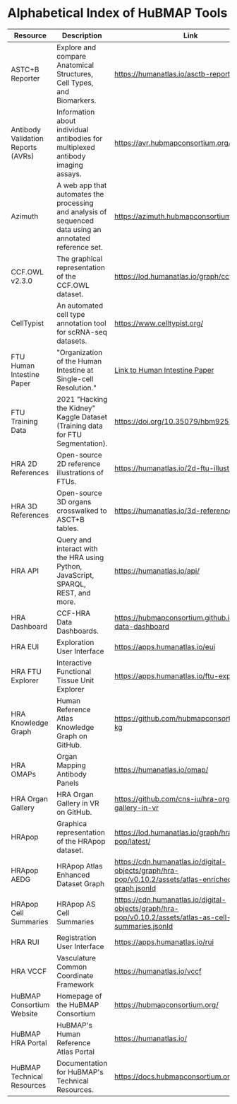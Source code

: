 # Alphabetical Index of HuBMAP Tools

| Resource       | Description            | Link   |
| -------------- | ---------------------- |------------------------------------|
| ASTC+B Reporter | Explore and compare Anatomical Structures, Cell Types, and Biomarkers. | https://humanatlas.io/asctb-reporter|
| Antibody Validation Reports (AVRs) | Information about individual antibodies for multiplexed antibody imaging assays. | https://avr.hubmapconsortium.org/|
| Azimuth | A web app that automates the processing and analysis of sequenced data using an annotated reference set. | https://azimuth.hubmapconsortium.org/|
| CCF.OWL v2.3.0 | The graphical representation of the CCF.OWL dataset. | https://lod.humanatlas.io/graph/ccf|
| CellTypist | An automated cell type annotation tool for scRNA-seq datasets. | https://www.celltypist.org/|
| FTU Human Intestine Paper | "Organization of the Human Intestine at Single-cell Resolution." | [Link to Human Intestine Paper](https://portal.hubmapconsortium.org/browse/publication/77ab35880329b5932380104aa58795a4) |
| FTU Training Data | 2021 "Hacking the Kidney" Kaggle Dataset (Training data for FTU Segmentation). | https://doi.org/10.35079/hbm925.sgxl.596 |
| HRA 2D References | Open-source 2D reference illustrations of FTUs. | https://humanatlas.io/2d-ftu-illustrations |
| HRA 3D References | Open-source 3D organs crosswalked to ASCT+B tables. | https://humanatlas.io/3d-reference-library |
| HRA API | Query and interact with the HRA using Python, JavaScript, SPARQL, REST, and more. | https://humanatlas.io/api/ |
| HRA Dashboard | CCF-HRA Data Dashboards. | https://hubmapconsortium.github.io/hra-data-dashboard |
| HRA EUI | Exploration User Interface | https://apps.humanatlas.io/eui |
| HRA FTU Explorer | Interactive Functional Tissue Unit Explorer | https://apps.humanatlas.io/ftu-explorer |
| HRA Knowledge Graph | Human Reference Atlas Knowledge Graph on GitHub. | https://github.com/hubmapconsortium/hra-kg |
| HRA OMAPs | Organ Mapping Antibody Panels | https://humanatlas.io/omap/ |
| HRA Organ Gallery | HRA Organ Gallery in VR on GitHub. | https://github.com/cns-iu/hra-organ-gallery-in-vr |
| HRApop | Graphica representation of the HRApop dataset. | https://lod.humanatlas.io/graph/hra-pop/latest/ |
| HRApop AEDG | HRApop Atlas Enhanced Dataset Graph | https://cdn.humanatlas.io/digital-objects/graph/hra-pop/v0.10.2/assets/atlas-enriched-dataset-graph.jsonId |
| HRApop Cell Summaries | HRApop AS Cell Summaries | https://cdn.humanatlas.io/digital-objects/graph/hra-pop/v0.10.2/assets/atlas-as-cell-summaries.jsonId |
| HRA RUI | Registration User Interface | https://apps.humanatlas.io/rui |
| HRA VCCF | Vasculature Common Coordinate Framework | https://humanatlas.io/vccf |
| HuBMAP Consortium Website | Homepage of the HuBMAP Consortium | https://hubmapconsortium.org/ |
| HuBMAP HRA Portal | HuBMAP's Human Reference Atlas Portal | https://humanatlas.io/ |
| HuBMAP Technical Resources | Documentation for HuBMAP's Technical Resources. | https://docs.hubmapconsortium.org/technical |

